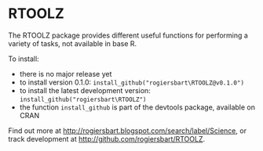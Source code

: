 RTOOLZ
======
The RTOOLZ package provides different useful functions for performing a variety of tasks, not available in base R.

To install:

* there is no major release yet
* to install version 0.1.0: `install_github("rogiersbart\RTOOLZ@v0.1.0")`
* to install the latest development version: `install_github("rogiersbart\RTOOLZ")`
* the function `install_github` is part of the devtools package, available on CRAN

Find out more at http://rogiersbart.blogspot.com/search/label/Science, or track development at http://github.com/rogiersbart/RTOOLZ.